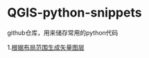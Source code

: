 # QGIS-python-snippets
github仓库，用来储存常用的python代码


1.[根据布局范围生成矢量图层](https://github.com/OpenQGIS/QGIS-python-snippets/blob/main/python-snippets/%E5%B8%83%E5%B1%80%E8%8C%83%E5%9B%B4%E7%94%9F%E6%88%90%E7%9F%A2%E9%87%8F%E5%9B%BE%E5%B1%82.py)
